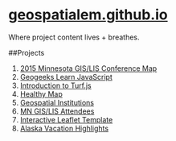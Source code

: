 <a href="http://geospatialem.github.io">geospatialem.github.io</a>
======================

Where project content lives + breathes.

##Projects
1. <a href="http://geospatialem.github.io/conference-map">2015 Minnesota GIS/LIS Conference Map</a>
2. <a href="http://geospatialem.github.io/geogeeks-learn-js">Geogeeks Learn JavaScript</a>
3. <a href="http://geospatialem.github.io/Turf.js-Fun">Introduction to Turf.js</a>
4. <a href="http://geospatialem.github.io/healthy-map">Healthy Map</a>
5. <a href="https://github.com/geospatialem/geospatial-institutions">Geospatial Institutions</a>
6. <a href="http://geospatialem.github.io/mngislis-attendees">MN GIS/LIS Attendees<a/>
7. <a href="http://geospatialem.github.io/leaflet-interactive-template">Interactive Leaflet Template</a>
8. <a href="http://geospatialem.github.io/alaska-travels">Alaska Vacation Highlights</a>
